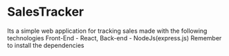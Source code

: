 # SalesTracker
Its a simple web application for tracking sales made
with the following technologies Front-End - React, Back-end - NodeJs(express.js)
Remember to install the dependencies

